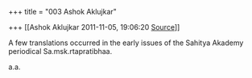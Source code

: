+++
title = "003 Ashok Aklujkar"

+++
[[Ashok Aklujkar	2011-11-05, 19:06:20 [Source](https://groups.google.com/g/bvparishat/c/pw3JUMuqlno)]]



A few translations occurred in the early issues of the Sahitya Akademy periodical Sa.msk.rtapratibhaa.

a.a.  

